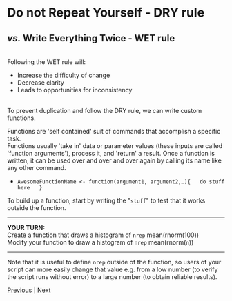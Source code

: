 # **D**o not **R**epeat **Y**ourself - DRY rule

## *vs.* **W**rite **E**verything **T**wice - WET rule

<br/>
Following the WET rule will:  

* Increase the difficulty of change  
* Decrease clarity  
* Leads to opportunities for inconsistency  
<br/>
To prevent duplication and follow the DRY rule, we can write custom functions.  

Functions are 'self contained' suit of commands that accomplish a specific task.   
Functions usually 'take in' data or parameter values (these inputs are called 'function arguments'), process it, and 'return' a result. 
Once a function is written, it can be used over and over and over again by calling its name like any other command. 

* `AwesomeFunctionName <- function(argument1, argument2,…){  
do stuff here  
}`

To build up a function, start by writing the "`stuff`" to test that it works outside the function.

***

**YOUR TURN:**  
Create a function that draws a histogram of `nrep` mean(rnorm(100))  
Modify your function to draw a histogram of `nrep` mean(rnorm(`n`))


***

Note that it is useful to define `nrep` outside of the function, so users of your script can more easily change that value e.g. from a low number (to verify the script runs without error) to a large number (to obtain reliable results).  

[Previous](./number-of-simulations-nrep.md) | [Next](./check-alpha.md)
